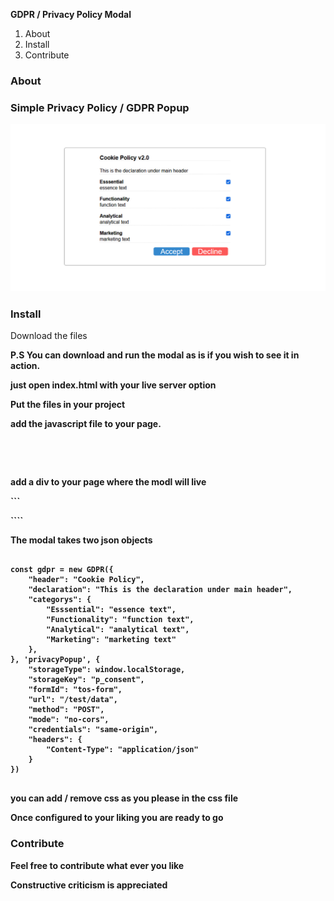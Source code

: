 <b>GDPR / Privacy Policy Modal</b>


<ol>
<li>About</li>
<li>Install</li>
<li>Contribute</li>
</ol>


<h3>About<h3>
<p>Simple Privacy Policy / GDPR Popup</p>
<img src="https://github.com/zerqs/privacyPolicyModal/blob/main/screenshot/screenshot.PNG" alt="screenshot.png">


<h3>Install</h3>

<p>Download the files</p>
<p><b>P.S<b> You can download and run the modal as is if you wish to see it in action.</p>
<p>just open index.html with your live server option</p>
<p>Put the files in your project</p>
<p> add  the javascript file to your  page.</p>
<pre>
<code>
<script src="./privacy-popup/js/privacy.js"></script>
</code>
</pre>
<p> add a div to your page where the modl will live</p>  

```<div id ="privacyPopup" class="privacy-popup ">````

<p> The modal takes two json objects </p>

<pre>
<code>
const gdpr = new GDPR({
    "header": "Cookie Policy",
    "declaration": "This is the declaration under main header",
    "categorys": {
        "Esssential": "essence text",
        "Functionality": "function text",
        "Analytical": "analytical text",
        "Marketing": "marketing text"
    },
}, 'privacyPopup', {
    "storageType": window.localStorage,
    "storageKey": "p_consent",
    "formId": "tos-form",
    "url": "/test/data",
    "method": "POST",
    "mode": "no-cors",
    "credentials": "same-origin",
    "headers": {
        "Content-Type": "application/json"
    }
})
</code>
</pre>
<p> you can add / remove css as you please in the css file</p>
<p> Once configured to your liking you are ready to go</p>

<h3>Contribute</h3>
<p>Feel free to contribute what ever you like</p>
<p>Constructive criticism is appreciated</p>